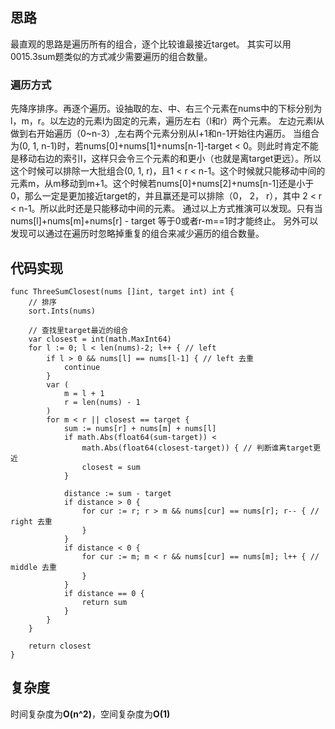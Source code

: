 ## 思路
最直观的思路是遍历所有的组合，逐个比较谁最接近target。
其实可以用0015.3sum题类似的方式减少需要遍历的组合数量。

### 遍历方式
先降序排序。再逐个遍历。设抽取的左、中、右三个元素在nums中的下标分别为l，m，r。以左边的元素l为固定的元素，遍历左右（l和r）两个元素。
左边元素l从做到右开始遍历（0~n-3）,左右两个元素分别从l+1和n-1开始往内遍历。
当组合为(0, 1, n-1)时，若nums[0]+nums[1]+nums[n-1]-target < 0。则此时肯定不能是移动右边的索引l，这样只会令三个元素的和更小（也就是离target更远）。所以这个时候可以排除一大批组合(0, 1, r)，且1 < r < n-1。这个时候就只能移动中间的元素m，从m移动到m+1。这个时候若nums[0]+nums[2]+nums[n-1]还是小于0，那么一定是更加接近target的，并且赢还是可以排除（0， 2， r），其中 2 < r < n-1。所以此时还是只能移动中间的元素。
通过以上方式推演可以发现。只有当nums[l]+nums[m]+nums[r] - target 等于0或者r-m==1时才能终止。
另外可以发现可以通过在遍历时忽略掉重复的组合来减少遍历的组合数量。

## 代码实现
```golang
func ThreeSumClosest(nums []int, target int) int {
	// 排序
	sort.Ints(nums)

	// 查找里target最近的组合
	var closest = int(math.MaxInt64)
	for l := 0; l < len(nums)-2; l++ { // left
		if l > 0 && nums[l] == nums[l-1] { // left 去重
			continue
		}
		var (
			m = l + 1
			r = len(nums) - 1
		)
		for m < r || closest == target {
			sum := nums[r] + nums[m] + nums[l]
			if math.Abs(float64(sum-target)) <
				math.Abs(float64(closest-target)) { // 判断谁离target更近
				closest = sum
			}

			distance := sum - target
			if distance > 0 {
				for cur := r; r > m && nums[cur] == nums[r]; r-- { // right 去重
				}
			}
			if distance < 0 {
				for cur := m; m < r && nums[cur] == nums[m]; l++ { // middle 去重
				}
			}
			if distance == 0 {
				return sum
			}
		}
	}

	return closest
}
```

## 复杂度
时间复杂度为**O(n^2)**，空间复杂度为**O(1)**

